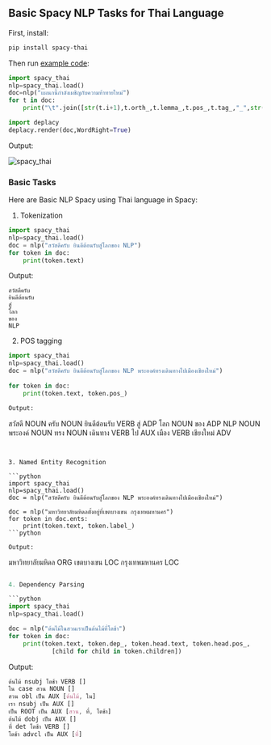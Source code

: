 ## Basic Spacy NLP Tasks for Thai Language

First, install: 

```bash
pip install spacy-thai
```

Then run [example code](https://pypi.org/project/spacy-thai/): 

```python 
import spacy_thai
nlp=spacy_thai.load()
doc=nlp("แผนกนี้กำลังเผชิญกับความท้าทายใหม่")
for t in doc:
    print("\t".join([str(t.i+1),t.orth_,t.lemma_,t.pos_,t.tag_,"_",str(0 if t.head==t else t.head.i+1),t.dep_,"_","_" if t.whitespace_ else "SpaceAfter=No"]))

import deplacy
deplacy.render(doc,WordRight=True)
```

Output: 

![spacy_thai](https://user-images.githubusercontent.com/68504324/222329273-d696c6f3-f732-4736-b015-b5b8a85f8ac1.jpg)


### Basic Tasks

Here are Basic NLP Spacy using Thai language in Spacy:

1. Tokenization

```python
import spacy_thai
nlp=spacy_thai.load()
doc = nlp("สวัสดีครับ ยินดีต้อนรับสู่โลกของ NLP")
for token in doc:
    print(token.text)
```

Output:

```
สวัสดีครับ 
ยินดีต้อนรับ
สู่
โลก
ของ
NLP
```

2. POS tagging

```python
import spacy_thai
nlp=spacy_thai.load()
doc = nlp("สวัสดีครับ ยินดีต้อนรับสู่โลกของ NLP พระองค์ทรงเดินทางไปเมืองเชียงใหม่")
	
for token in doc:
    print(token.text, token.pos_)

Output:

```
สวัสดี NOUN
ครับ NOUN
ยินดีต้อนรับ VERB
สู่ ADP
โลก NOUN
ของ ADP
NLP NOUN
พระองค์ NOUN
ทรง NOUN
เดินทาง VERB
ไป AUX
เมือง VERB
เชียงใหม่ ADV
```


3. Named Entity Recognition

```python
import spacy_thai
nlp=spacy_thai.load()
doc = nlp("สวัสดีครับ ยินดีต้อนรับสู่โลกของ NLP พระองค์ทรงเดินทางไปเมืองเชียงใหม่")
	
doc = nlp("มหาวิทยาลัยมหิดลตั้งอยู่ที่เขตบางเขน กรุงเทพมหานคร")
for token in doc.ents:
    print(token.text, token.label_)
```python

Output:

```
มหาวิทยาลัยมหิดล ORG
เขตบางเขน LOC
กรุงเทพมหานคร LOC
```python

4. Dependency Parsing

```python
import spacy_thai
nlp=spacy_thai.load()

doc = nlp("ต้นไม้ในสวนเราเป็นต้นไม้ที่โตช้า")
for token in doc:
    print(token.text, token.dep_, token.head.text, token.head.pos_,
            [child for child in token.children])
```

Output:

```css
ต้นไม้ nsubj โตช้า VERB []
ใน case สวน NOUN []
สวน obl เป็น AUX [ต้นไม้, ใน]
เรา nsubj เป็น AUX []
เป็น ROOT เป็น AUX [สวน, ที่, โตช้า]
ต้นไม้ dobj เป็น AUX []
ที่ det โตช้า VERB []
โตช้า advcl เป็น AUX [ที่]
```

